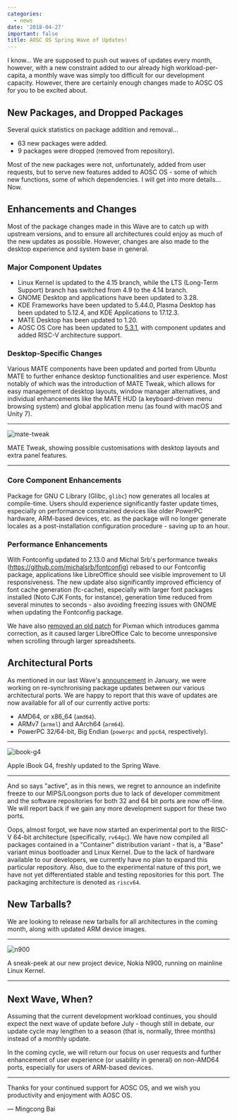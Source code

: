 ```yaml
---
categories:
  - news
date: '2018-04-27'
important: false
title: AOSC OS Spring Wave of Updates!
---
```



I know... We are supposed to push out waves of updates every month, however, with a new constraint added to our already high workload-per-capita, a monthly wave was simply too difficult for our development capacity. However, there are certainly enough changes made to AOSC OS for you to be excited about.

New Packages, and Dropped Packages
---------------------------------------

Several quick statistics on package addition and removal...

- 63 new packages were added.
- 9 packages were dropped (removed from repository).

Most of the new packages were not, unfortunately, added from user requests, but to serve new features added to AOSC OS - some of which new functions, some of which dependencies. I will get into more details... Now.

Enhancements and Changes
---------------------------

Most of the package changes made in this Wave are to catch up with upstream versions, and to ensure all architectures could enjoy as much of the new updates as possible. However, changes are also made to the desktop experience and system base in general.

### Major Component Updates

- Linux Kernel is updated to the 4.15 branch, while the LTS (Long-Term Support) branch has switched from 4.9 to the 4.14 branch.
- GNOME Desktop and applications have been updated to 3.28.
- KDE Frameworks have been updated to 5.44.0, Plasma Desktop has been updated to 5.12.4, and KDE Applications to 17.12.3.
- MATE Desktop has been updated to 1.20.
- AOSC OS Core has been updated to [5.3.1](https://github.com/AOSC-Dev/aosc-os-core/releases/tag/v5.3.1), with component updates and added RISC-V architecture support.

### Desktop-Specific Changes

Various MATE components have been updated and ported from Ubuntu MATE to further enhance desktop functionalities and user experience. Most notably of which was the introduction of MATE Tweak, which allows for easy management of desktop layouts, window manager alternatives, and individual enhancements like the MATE HUD (a keyboard-driven menu browsing system) and global application menu (as found with macOS and Unity 7).

----

![mate-tweak](/assets/news/news/2018-spring-mate-tweak.png)

MATE Tweak, showing possible customisations with desktop layouts and extra panel features.

---- 

### Core Component Enhancements

Package for GNU C Library (Glibc, `glibc`) now generates all locales at compile-time. Users should experience significantly faster update times, especially on performance constrained devices like older PowerPC hardware, ARM-based devices, etc. as the package will no longer generate locales as a post-installation configuration procedure - saving up to an hour.

### Performance Enhancements

With Fontconfig updated to 2.13.0 and Michal Srb's performance tweaks (https://github.com/michalsrb/fontconfig) rebased to our Fontconfig package, applications like LibreOffice should see visible improvement to UI responsiveness. The new update also significantly improved efficiency of font cache generation (fc-cache), especially with larger font packages installed (Noto CJK Fonts, for instance), generation time reduced from several minutes to seconds - also avoiding freezing issues with GNOME when updating the Fontconfig package.

We have also [removed an old patch](https://github.com/AOSC-Dev/aosc-os-abbs/commit/48b896b282d6e3a0c1531c646a7107d9afa97fe9) for Pixman which introduces gamma correction, as it caused larger LibreOffice Calc to become unresponsive when scrolling through larger spreadsheets.

Architectural Ports
----------------------

As mentioned in our last Wave's [announcement](https://aosc.io/news/AOSC-OS-End-of-2017-Wave-of-Updates) in January, we were working on re-synchronising package updates between our various architectural ports. We are happy to report that this wave of updates are now available for all of our currently active ports:

- AMD64, or x86_64 (`amd64`).
- ARMv7 (`armel`) and AArch64 (`arm64`).
- PowerPC 32/64-bit, Big Endian (`powerpc` and `ppc64`, respectively).

----

![ibook-g4](/assets/news/news/2018-spring-ibook-g4.jpg)

Apple iBook G4, freshly updated to the Spring Wave.

----

And so says "active", as in this news, we regret to announce an indefinite freeze to our MIPS/Loongson ports due to lack of developer commitment and the software repositories for both 32 and 64 bit ports are now off-line. We will report back if we gain any more development support for these two ports.

Oops, almost forgot, we have now started an experimental port to the RISC-V 64-bit architecture (specifically, `rv64gc`). We have now compiled all packages contained in a "Container" distribution variant - that is, a "Base" variant minus bootloader and Linux Kernel. Due to the lack of hardware available to our developers, we currently have no plan to expand this particular repository. Also, due to the experimental nature of this port, we have not yet differentiated stable and testing repositories for this port. The packaging architecture is denoted as `riscv64`.

New Tarballs?
---------------

We are looking to release new tarballs for all architectures in the coming month, along with updated ARM device images.

----

![n900](/assets/news/news/2018-spring-n900.jpg)

A sneak-peek at our new project device, Nokia N900, running on mainline Linux Kernel.

----

Next Wave, When?
------------------

Assuming that the current development workload continues, you should expect the next wave of update before July - though still in debate, our update cycle may lengthen to a season (that is, normally, three months) instead of a monthly update.

In the coming cycle, we will return our focus on user requests and further enhancement of user experience (or usability in general) on non-AMD64 ports, especially for users of ARM-based devices.

----

Thanks for your continued support for AOSC OS, and we wish you productivity and enjoyment with AOSC OS.

— Mingcong Bai
